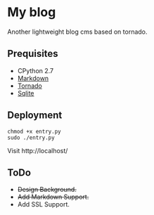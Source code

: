 My blog
========
Another lightweight blog cms based on tornado.

Prequisites
---
* CPython 2.7
* [Markdown](http://pythonhosted.org/Markdown)
* [Tornado](http://www.tornadoweb.org/)
* [Sqlite](http://www.sqlite.org/)

Deployment
---
	chmod +x entry.py
	sudo ./entry.py

Visit http://localhost/

ToDo
---
* ~~Design Background.~~
* ~~Add Markdown Support.~~
* Add SSL Support.